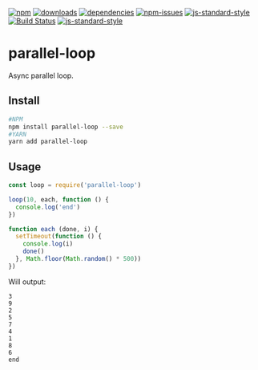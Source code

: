 [![npm][npm-image]][npm-url]
[![downloads][downloads-image]][downloads-url]
[![dependencies](https://david-dm.org/greenpioneersolutions/parallel-loop/dev-status.svg)](https://david-dm.org/greenpioneersolutions/parallel-loop)
[![npm-issues](https://img.shields.io/github/issues/greenpioneersolutions/parallel-loop.svg)](https://github.com/greenpioneersolutions/parallel-loop/issues)
[![js-standard-style](https://img.shields.io/badge/code%20style-standard-brightgreen.svg)](http://standardjs.com/)
[![Build Status](https://travis-ci.org/greenpioneersolutions/parallel-loop.svg?branch=master)](https://travis-ci.org/greenpioneersolutions/parallel-loop)
[![js-standard-style](https://nodei.co/npm/parallel-loop.png?downloads=true&downloadRank=true&stars=true)](https://nodei.co/npm/parallel-loop.png?downloads=true&downloadRank=true&stars=true)

[npm-image]: https://img.shields.io/npm/v/parallel-loop.svg?style=flat
[npm-url]: https://npmjs.org/package/parallel-loop
[downloads-image]: https://img.shields.io/npm/dt/parallel-loop.svg?style=flat
[downloads-url]: https://npmjs.org/package/parallel-loop
# parallel-loop

Async parallel loop. 

## Install

```bash
#NPM
npm install parallel-loop --save
#YARN
yarn add parallel-loop
```

## Usage

```js
const loop = require('parallel-loop')

loop(10, each, function () {
  console.log('end')
})

function each (done, i) {
  setTimeout(function () {
    console.log(i)
    done()
  }, Math.floor(Math.random() * 500))
})
```

Will output:

```
3
9
2
5
7
4
1
8
6
end
```
